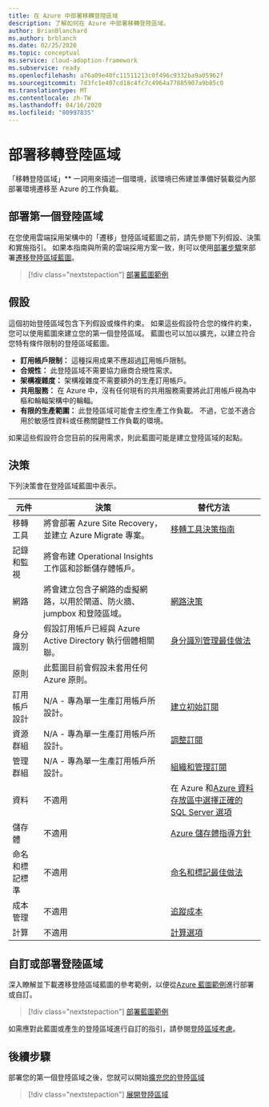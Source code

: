 ```yaml
---
title: 在 Azure 中部署移轉登陸區域
description: 了解如何在 Azure 中部署移轉登陸區域。
author: BrianBlanchard
ms.author: brblanch
ms.date: 02/25/2020
ms.topic: conceptual
ms.service: cloud-adoption-framework
ms.subservice: ready
ms.openlocfilehash: a76a09e40fc11511213c0f496c9332ba9a05962f
ms.sourcegitcommit: 7d3fc1e407cd18c4fc7c4964a77885907a9b85c0
ms.translationtype: MT
ms.contentlocale: zh-TW
ms.lasthandoff: 04/16/2020
ms.locfileid: "80997835"
---
```

<!-- cSpell:ignore vCPUs jumpbox -->

# <a name="deploy-a-migration-landing-zone"></a>部署移轉登陸區域

「移轉登陸區域」** 一詞用來描述一個環境，該環境已佈建並準備好裝載從內部部署環境遷移至 Azure 的工作負載。

## <a name="deploy-the-first-landing-zone"></a>部署第一個登陸區域

在您使用雲端採用架構中的「遷移」登陸區域藍圖之前，請先參閱下列假設、決策和實施指引。 如果本指南與所需的雲端採用方案一致，則可以使用[部署步驟][deploy-sample]來部署[遷移登陸區域藍圖](https://docs.microsoft.com/azure/governance/blueprints/samples/caf-migrate-landing-zone)。

> [!div class="nextstepaction"]
> [部署藍圖範例][deploy-sample]

## <a name="assumptions"></a>假設

這個初始登陸區域包含下列假設或條件約束。 如果這些假設符合您的條件約束，您可以使用藍圖來建立您的第一個登陸區域。 藍圖也可以加以擴充，以建立符合您特有條件限制的登陸區域藍圖。

- **訂用帳戶限制：** 這種採用成果不應超過[訂](https://docs.microsoft.com/azure/azure-resource-manager/management/azure-subscription-service-limits)用帳戶限制。
- **合規性：** 此登陸區域不需要協力廠商合規性需求。
- **架構複雜度：** 架構複雜度不需要額外的生產訂用帳戶。
- **共用服務：** 在 Azure 中，沒有任何現有的共用服務需要將此訂用帳戶視為中樞和輪輻架構中的輪輻。
- **有限的生產範圍：** 此登陸區域可能會主控生產工作負載。 不過，它並不適合用於敏感性資料或任務關鍵性工作負載的環境。

如果這些假設符合您目前的採用需求，則此藍圖可能是建立登陸區域的起點。

## <a name="decisions"></a>決策

下列決策會在登陸區域藍圖中表示。

| 元件                    | 決策                                                                                         | 替代方法                                                                                                                                                                                                                                                                |
|------------------------------|---------------------------------------------------------------------------------------------------|-------------------------------------------------------------------------------------------------------------------------------------------------------------------------------------------------------------------------------------------------------------------------------------- |
| 移轉工具              | 將會部署 Azure Site Recovery，並建立 Azure Migrate 專案。                | [移轉工具決策指南](../../decision-guides/migrate-decision-guide/index.md)                                                                                                                                                                                               |
| 記錄和監視       | 將會布建 Operational Insights 工作區和診斷儲存體帳戶。                |                                                                                                                                                                                                                                                                                       |
| 網路                      | 將會建立包含子網路的虛擬網路，以用於閘道、防火牆、jumpbox 和登陸區域。  | [網路決策](../considerations/networking-options.md)                                                                                                                                                                                                                       |
| 身分識別                     | 假設訂用帳戶已經與 Azure Active Directory 執行個體相關聯。 | [身分識別管理最佳做法](https://docs.microsoft.com/azure/security/fundamentals/identity-management-best-practices?toc=https://docs.microsoft.com/azure/cloud-adoption-framework/toc.json&bc=https://docs.microsoft.com/azure/cloud-adoption-framework/_bread/toc.json) |
| 原則                       | 此藍圖目前會假設未套用任何 Azure 原則。                        |                                                                                                                                                                                                                                                                                       |
| 訂用帳戶設計          | N/A - 專為單一生產訂用帳戶所設計。                                              | [建立初始訂閱](../azure-best-practices/initial-subscriptions.md)                                                                                                                                                                                                      |
| 資源群組              | N/A - 專為單一生產訂用帳戶所設計。                                              | [調整訂閱](../azure-best-practices/scale-subscriptions.md)                                                                                                                                                                                                                 |
| 管理群組            | N/A - 專為單一生產訂用帳戶所設計。                                              | [組織和管理訂閱](../azure-best-practices/organize-subscriptions.md)                                                                                                                                                                                                |
| 資料                         | 不適用                                                                                               | 在 Azure 和[Azure 資料存放區](https://docs.microsoft.com/azure/architecture/guide/technology-choices/data-store-overview)[中選擇正確的 SQL Server 選項](https://docs.microsoft.com/azure/sql-database/sql-database-paas-vs-sql-server-iaas)                       |
| 儲存體                      | 不適用                                                                                               | [Azure 儲存體指導方針](../considerations/storage-options.md)                                                                                                                                                                                                                        |
| 命名和標記標準 | 不適用                                                                                               | [命名和標記最佳做法](../azure-best-practices/naming-and-tagging.md)                                                                                                                                                                                                    |
| 成本管理              | 不適用                                                                                               | [追蹤成本](../azure-best-practices/track-costs.md)                                                                                                                                                                                                                              |
| 計算                      | 不適用                                                                                               | [計算選項](../considerations/compute-options.md)                                                                                                                                                                                                                               |

## <a name="customize-or-deploy-a-landing-zone"></a>自訂或部署登陸區域

深入瞭解並下載遷移登陸區域藍圖的參考範例，以便從[Azure 藍圖範例][deploy-sample]進行部署或自訂。

> [!div class="nextstepaction"]
> [部署藍圖範例][deploy-sample]

如需應對此藍圖或產生的登陸區域進行自訂的指引，請參閱[登陸區域考慮](../considerations/index.md)。

## <a name="next-steps"></a>後續步驟

部署您的第一個登陸區域之後，您就可以開始[擴充您的登陸區域](../considerations/index.md)

> [!div class="nextstepaction"]
> [展開登陸區域](../considerations/index.md)

<!-- links -->

[deploy-sample]: https://docs.microsoft.com/azure/governance/blueprints/samples/caf-migrate-landing-zone/deploy
